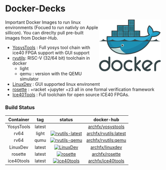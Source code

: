 # Docker-Decks

<img src="https://raw.githubusercontent.com/Archfx/docker-decks/master/images/docker-logo.png" alt="docker" width="200" align="right">
Important Docker Images to run linux environments (Focued to run nativly on Apple sillicon). You can direclty pull pre-built images from Docker-Hub.

<!-- [![dockeri.co](https://dockerico.blankenship.io/image/archfx/yosystools)](https://hub.docker.com/r/archfx/yosystools) -->
* [YosysTools](https://github.com/Archfx/docker-decks/tree/master/YosysTools) : Full yosys tool chain with ice40 FPGA support with GUI support
* [rvutils](https://github.com/Archfx/docker-decks/tree/master/RV32I): RISC-V (32/64 bit) toolchain in docker
    - light 
    - qemu : version with the QEMU simulator
* [LinuxDev](https://github.com/Archfx/docker-decks/tree/master/LinuxDev) : GUI supported linux environemt
* [rosette](https://github.com/Archfx/docker-decks/tree/master/rosette) : +racket +jupyter +z3 all in one formal verification framework
* [Ice40Tools](https://github.com/Archfx/docker-decks/tree/master/ice40tools) : Full toolchain for open source ICE40 FPGAs.

### Build Status

| Container  |  tag |  status | docker-hub |
|:-:|:-:|:-:|:-:|
| YosysTools  | latest  |   | [archfx/yosystools](https://hub.docker.com/repository/docker/archfx/yosystools/general) |
|  rv64     | light   | [![rvutils-latest](https://github.com/Archfx/docker-decks/actions/workflows/docker-image-rvutils.yml/badge.svg)](https://github.com/Archfx/docker-decks/actions/workflows/docker-image-rvutils.yml)  | [archfx/rvutils:latest](https://hub.docker.com/repository/docker/archfx/rvutils/general) |
|  rv64     |  qumu   |  [![rvutils-qemu](https://github.com/Archfx/docker-decks/actions/workflows/docker-image-rvutils-qemu.yml/badge.svg)](https://github.com/Archfx/docker-decks/actions/workflows/docker-image-rvutils-qemu.yml) | [archfx/rvutils:qemu](https://hub.docker.com/repository/docker/archfx/rvutils/general)|
|  LinuxDev | latest  |  [![LinuxDev](https://github.com/Archfx/docker-decks/actions/workflows/docker-image-linuxdev.yml/badge.svg)](https://github.com/Archfx/docker-decks/actions/workflows/docker-image-linuxdev.yml) | [archfx/linuxdev](https://hub.docker.com/repository/docker/archfx/rv32i/general) |
|  rosette | latest  | [![rosette](https://github.com/Archfx/docker-decks/actions/workflows/docker-image-rosette.yml/badge.svg)](https://github.com/Archfx/docker-decks/actions/workflows/docker-image-rosette.yml)  | [archfx/rosette](https://hub.docker.com/repository/docker/archfx/rv32i/general) |
|  ice40tools | latest  | [![ice40tools](https://github.com/Archfx/docker-decks/actions/workflows/docker-image-ice40tools.yml/badge.svg)](https://github.com/Archfx/docker-decks/actions/workflows/docker-image-ice40tools.yml)  | [archfx/ice40tools](https://hub.docker.com/repository/docker/archfx/ice40tools/general) |



